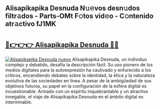 ## Alisapikapika Desnuda N𝚞𝚎vos desn𝚞dos filtr𝚊dos - Parts-OMt F𝚘tos vid𝚎o - C𝚘ntenido atr𝚊ctivo fJ1MK

# <h2><a href="http://mbdv7q.tromn.icu/?c=Alisapikapika+Desnuda">🔗👉👉👉 Alisapikapika Desnuda 🔗🔗</a></h2>

[![Alisapikapika Desnuda nuevo](https://i.imgur.com/pEAQMta.gif)](http://mbdv7q.tromn.icu/?c=Alisapikapika+Desnuda)
Alisapikapika Desnuda, un individuo complejo y debatido, desafía la descripción fácil. Su uso pionero de los medios digitales para la autoexpresión ha cautivado y enfurecido a los críticos, encendiendo debates sobre la identidad, la ética y la naturaleza evolutiva de las sociedades en línea. A pesar de la ambigüedad de sus objetivos futuros, su papel en la configuración de la esfera digital es incuestionable. Armado con un espíritu inquebrantable y un atractivo innegable, el viaje de Alisapikapika Desnuda en el ámbito digital es interminable.
